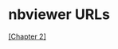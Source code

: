 # nbviewer URLs

<a href="https://nbviewer.jupyter.org/github/dnjsgus/python_ML/blob/master/chapter2.ipynb" target="_blank"> [Chapter 2] </a>
